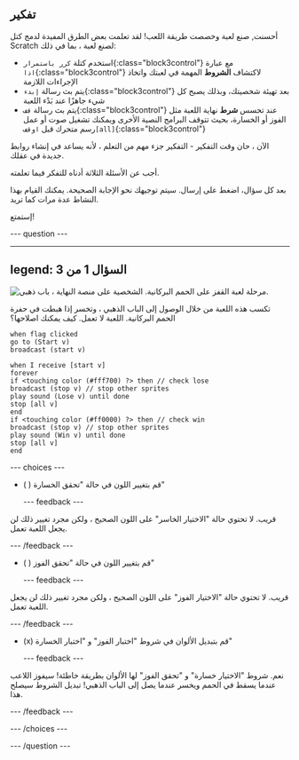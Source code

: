 ## تفكير

أحسنت, صنع لعبة وخصصت طريقة اللعب! لقد تعلمت بعض الطرق المفيدة لدمج كتل Scratch لصنع لعبة ، بما في ذلك:
+ استخدم كتلة `كرر باستمرار`{:class="block3control"} مع عبارة `اذا`{:class="block3control"} لاكتشاف **الشروط** المهمة في لعبتك واتخاذ الإجراءات اللازمة
+ يتم بث رسالة `إبدء`{:class="block3control"} بعد تهيئة شخصيتك، وبذلك يصبح كل شيء جاهزًا عند بَدْء اللعبة
+ يتم بث رسالة `قف`{:class="block3control"} عند تحسس **شرط** نهاية اللعبة مثل الفوز أو الخسارة، بحيث تتوقف البرامج النصية الأخرى ويمكنك تشغيل صوت أو عمل رسم متحرك قبل `اوقف[all]`{:class="block3control"}

الآن ، حان وقت التفكير - التفكير جزء مهم من التعلم ، لأنه يساعد في إنشاء روابط جديدة في عقلك.

أجب عن الأسئلة الثلاثة أدناه للتفكر فيما تعلمته.

بعد كل سؤال، اضغط على إرسال. سيتم توجيهك نحو الإجابة الصحيحة. يمكنك القيام بهذا النشاط عدة مرات كما تريد.

إستمتع!

--- question ---

---
legend: السؤال 1 من 3
---

![مرحلة لعبة القفز على الحمم البركانية. الشخصية على منصة النهاية ، باب ذهبي.](images/quiz-lava-stage.png)

تكسب هذه اللعبة من خلال الوصول إلى الباب الذهبي ، وتخسر إذا هبطت في حفرة الحمم البركانية. اللعبة لا تعمل. كيف يمكنك اصلاحها؟

```blocks3
when flag clicked
go to (Start v)
broadcast (start v)
```

```blocks3
when I receive [start v]
forever
if <touching color (#fff700) ?> then // check lose
broadcast (stop v) // stop other sprites
play sound (Lose v) until done
stop [all v]
end
if <touching color (#ff0000) ?> then // check win
broadcast (stop v) // stop other sprites
play sound (Win v) until done
stop [all v]
end
```


--- choices ---

- ( ) قم بتغيير اللون في حالة "تحقق الخسارة"

  --- feedback ---

قريب. لا تحتوي حالة "الاختيار الخاسر" على اللون الصحيح ، ولكن مجرد تغيير ذلك لن يجعل اللعبة تعمل.

  --- /feedback ---

- ( ) قم بتغيير اللون في حالة "تحقق الفوز"

  --- feedback ---

قريب. لا تحتوي حالة "الاختيار الفوز" على اللون الصحيح ، ولكن مجرد تغيير ذلك لن يجعل اللعبة تعمل.

  --- /feedback ---

- (x) قم بتبديل الألوان في شروط "اختبار الفوز" و "اختبار الخسارة"

  --- feedback ---

نعم. شروط "الاختيار خسارة" و "تحقق الفوز" لها الألوان بطريقة خاطئة! سيفوز اللاعب عندما يسقط في الحمم ويخسر عندما يصل إلى الباب الذهبي! تبديل الشروط سيصلح هذا.

  --- /feedback ---

--- /choices ---

--- /question ---
